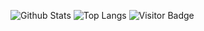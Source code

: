 ![Github Stats](https://github-readme-stats.vercel.app/api?username=aminekacem911&count_private=true&show_icons=true&include_all_commits=true&hide=contribs,prs&theme=dracula)
![Top Langs](https://github-readme-stats.vercel.app/api/top-langs/?username=aminekacem911&&langs_count=8&layout=default&theme=dracula)
![Visitor Badge](https://visitor-badge.laobi.icu/badge?page_id=aminekacem911.aminekacem911)
